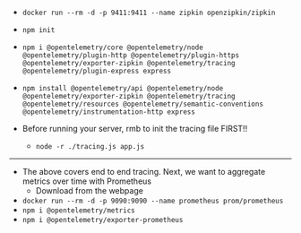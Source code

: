 - `docker run --rm -d -p 9411:9411 --name zipkin openzipkin/zipkin`
- `npm init`
- `npm i @opentelemetry/core @opentelemetry/node @opentelemetry/plugin-http @opentelemetry/plugin-https @opentelemetry/exporter-zipkin @opentelemetry/tracing @opentelemetry/plugin-express express`
- `npm install @opentelemetry/api @opentelemetry/node @opentelemetry/exporter-zipkin @opentelemetry/tracing @opentelemetry/resources @opentelemetry/semantic-conventions @opentelemetry/instrumentation-http express`

- Before running your server, rmb to init the tracing file FIRST!!
    - `node -r ./tracing.js app.js`

------------

- The above covers end to end tracing. Next, we want to aggregate metrics over time with Prometheus
    - Download from the webpage
- `docker run --rm -d -p 9090:9090 --name prometheus prom/prometheus`
- `npm i @opentelemetry/metrics`
- `npm i @opentelemetry/exporter-prometheus`
